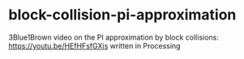 # block-collision-pi-approximation
3Blue1Brown video on the PI approximation by block collisions: https://youtu.be/HEfHFsfGXjs
written in Processing
